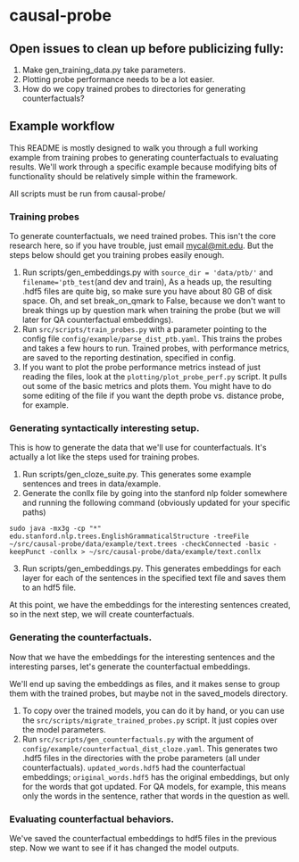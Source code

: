 # causal-probe

## Open issues to clean up before publicizing fully:
1) Make gen_training_data.py take parameters.
2) Plotting probe performance needs to be a lot easier.
3) How do we copy trained probes to directories for generating counterfactuals?


## Example workflow
This README is mostly designed to walk you through a full working example from training probes to generating counterfactuals to evaluating results.
We'll work through a specific example because modifying bits of functionality should be relatively simple within the framework.

All scripts must be run from causal-probe/

### Training probes
To generate counterfactuals, we need trained probes. This isn't the core research here, so if you have trouble, just email mycal@mit.edu. But the steps below should get you training probes easily enough.
1) Run scripts/gen_embeddings.py with ``source_dir = 'data/ptb/'`` and ``filename='ptb_test``(and dev and train),
   As a heads up, the resulting .hdf5 files are quite big, so make sure you have about 80 GB of disk space.
   Oh, and set break_on_qmark to False, because we don't want to break things up by question mark when training the probe (but we will later for QA counterfactual embeddings).
2) Run ``src/scripts/train_probes.py`` with a parameter pointing to the config file ``config/example/parse_dist_ptb.yaml``. This trains the probes and takes a few hours to run.
Trained probes, with performance metrics, are saved to the reporting destination, specified in config.
 3) If you want to plot the probe performance metrics instead of just reading the files, look at the ``plotting/plot_probe_perf.py`` script.
   It pulls out some of the basic metrics and plots them. You might have to do some editing of the file if you want the depth probe vs. distance probe, for example.
   
### Generating syntactically interesting setup.
This is how to generate the data that we'll use for counterfactuals. It's actually a lot like the steps used for training probes.


1) Run scripts/gen_cloze_suite.py. This generates some example sentences and trees in data/example.
2) Generate the conllx file by going into the stanford nlp folder somewhere and running the following command (obviously updated for your specific paths)

``sudo java -mx3g -cp "*" edu.stanford.nlp.trees.EnglishGrammaticalStructure -treeFile ~/src/causal-probe/data/example/text.trees -checkConnected -basic -keepPunct -conllx > ~/src/causal-probe/data/example/text.conllx``

3) Run scripts/gen_embeddings.py. This generates embeddings for each layer for each of the sentences in the specified text file and saves them to an hdf5 file.

At this point, we have the embeddings for the interesting sentences created, so in the next step, we will create counterfactuals.

### Generating the counterfactuals.
Now that we have the embeddings for the interesting sentences and the interesting parses, let's generate the counterfactual embeddings.

We'll end up saving the embeddings as files, and it makes sense to group them with the trained probes, but maybe not in the saved_models directory.

1) To copy over the trained models, you can do it by hand, or you can use the ``src/scripts/migrate_trained_probes.py`` script. It just copies over the model parameters.
2) Run ``src/scripts/gen_counterfactuals.py`` with the argument of ``config/example/counterfactual_dist_cloze.yaml``.
   This generates two .hdf5 files in the directories with the probe parameters (all under counterfactuals).
   ``updated_words.hdf5`` had the counterfactual embeddings; ``original_words.hdf5`` has the original embeddings, but only for the words that got updated.
   For QA models, for example, this means only the words in the sentence, rather that words in the question as well.

### Evaluating counterfactual behaviors.
We've saved the counterfactual embeddings to hdf5 files in the previous step. Now we want to see if it has changed the model outputs.



